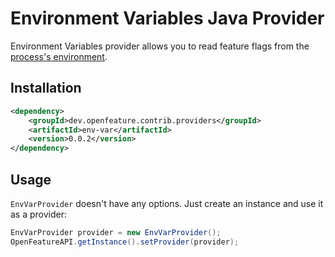# Environment Variables Java Provider

Environment Variables provider allows you to read feature flags from the [process's environment](https://en.wikipedia.org/wiki/Environment_variable).

## Installation

<!-- x-release-please-start-version -->

```xml
<dependency>
    <groupId>dev.openfeature.contrib.providers</groupId>
    <artifactId>env-var</artifactId>
    <version>0.0.2</version>
</dependency>
```

<!-- x-release-please-end-version -->

## Usage

`EnvVarProvider` doesn't have any options.
Just create an instance and use it as a provider:

```java
EnvVarProvider provider = new EnvVarProvider();
OpenFeatureAPI.getInstance().setProvider(provider);
```
